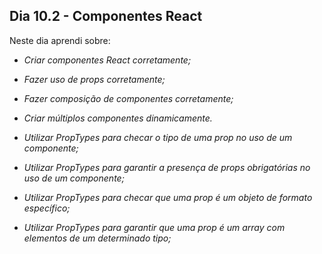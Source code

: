 ## Dia 10.2 - Componentes React

Neste dia aprendi sobre:

- *Criar componentes React corretamente;*

- *Fazer uso de props corretamente;*

- *Fazer composição de componentes corretamente;*

- *Criar múltiplos componentes dinamicamente.*

- *Utilizar PropTypes para checar o tipo de uma prop no uso de um componente;*

- *Utilizar PropTypes para garantir a presença de props obrigatórias no uso de um componente;*

- *Utilizar PropTypes para checar que uma prop é um objeto de formato específico;*

- *Utilizar PropTypes para garantir que uma prop é um array com elementos de um determinado tipo;*